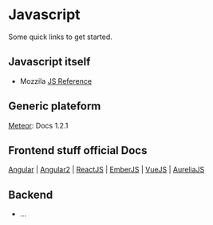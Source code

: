 # Javascript
Some quick links to get started.

## Javascript itself
* Mozzila [JS Reference](https://developer.mozilla.org/en-US/docs/Web/JavaScript/Reference)

## Generic plateform
[Meteor](https://docs.angularjs.org/guide): Docs 1.2.1

## Frontend stuff official Docs
[Angular](https://docs.angularjs.org/guide) | [Angular2](https://angular.io/docs/js/latest/index.html) | [ReactJS](http://facebook.github.io/react/docs/getting-started.html) | [EmberJS](https://guides.emberjs.com/v2.4.0/) | [VueJS](http://vuejs.org/guide/) | [AureliaJS](http://aurelia.io/docs.html#/aurelia/framework/latest/doc/article/what-is-aurelia)

## Backend
* ...


